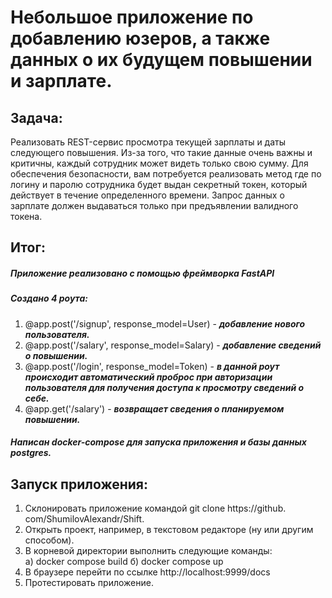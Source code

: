 # Небольшое приложение по добавлению юзеров, а также данных о их будущем повышении и зарплате.

## Задача:
Реализовать REST-сервис просмотра текущей зарплаты и даты следующего
повышения. Из-за того, что такие данные очень важны и критичны, каждый
сотрудник может видеть только свою сумму. Для обеспечения безопасности, вам
потребуется реализовать метод где по логину и паролю сотрудника будет выдан
секретный токен, который действует в течение определенного времени. Запрос
данных о зарплате должен выдаваться только при предъявлении валидного токена.

## Итог:
##### Приложение реализовано с помощью фреймворка FastAPI
##### Создано 4 роута: 
1) @app.post('/signup', response_model=User) - ***добавление нового 
   пользователя.***
2) @app.post('/salary', response_model=Salary) - ***добавление сведений о 
   повышении.***
3) @app.post('/login', response_model=Token) - ***в данной роут происходит 
   автоматический проброс при авторизации пользователя для получения 
   доступа к просмотру сведений о себе.***
4) @app.get('/salary') - ***возвращает сведения о планируемом повышении.***

##### Написан docker-compose для запуска приложения и базы данных postgres.

## Запуск приложения:
1) Склонировать приложение командой git clone https://github.
   com/ShumilovAlexandr/Shift.
2) Открыть проект, например, в текстовом редакторе (ну или другим способом).
3) В корневой директории выполнить следующие команды: <br>
   а) docker compose build
   б) docker compose up
4) В браузере перейти по ссылке http://localhost:9999/docs
5) Протестировать приложение.
